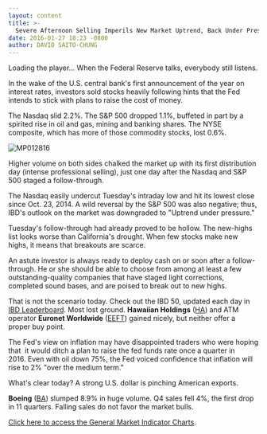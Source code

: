 ```yaml
---
layout: content
title: >-
  Severe Afternoon Selling Imperils New Market Uptrend, Back Under Pressure
date: 2016-01-27 18:23 -0800
author: DAVID SAITO-CHUNG
---
```






Loading the player...
When the Federal Reserve talks, everybody still listens.


In the wake of the U.S. central bank's first announcement of the year on interest rates, investors sold stocks heavily following hints that the Fed intends to stick with plans to raise the cost of money.


The Nasdaq slid 2.2%. The S&P 500 dropped 1.1%, buffeted in part by a spirited rise in oil and gas, mining and banking shares. The NYSE composite, which has more of those commodity stocks, lost 0.6%.


![MP012816](https://www.investors.com/wp-content/uploads/2016/01/MP012816-176x300.jpg)


Higher volume on both sides chalked the market up with its first distribution day (intense professional selling), just one day after the Nasdaq and S&P 500 staged a follow-through.


The Nasdaq easily undercut Tuesday's intraday low and hit its lowest close since Oct. 23, 2014. A wild reversal by the S&P 500 was also negative; thus, IBD's outlook on the market was downgraded to "Uptrend under pressure."


Tuesday's follow-through had already proved to be hollow. The new-highs list looks worse than California's drought. When few stocks make new highs, it means that breakouts are scarce.


An astute investor is always ready to deploy cash on or soon after a follow-through. He or she should be able to choose from among at least a few outstanding-quality companies that have staged light corrections, completed sound bases, and are poised to break out to new highs.


That is not the scenario today. Check out the IBD 50, updated each day in [IBD Leaderboard](http://leaderboard.investors.com/ibd50/fulllist/). Most lost ground. **Hawaiian Holdings** ([HA](https://research.investors.com/quote.aspx?symbol=HA)) and ATM operator **Euronet Worldwide** ([EEFT](https://research.investors.com/quote.aspx?symbol=EEFT)) gained nicely, but neither offer a proper buy point.


The Fed's view on inflation may have disappointed traders who were hoping that  it would ditch a plan to raise the fed funds rate once a quarter in 2016. Even with oil down 75%, the Fed voiced confidence that inflation will rise to 2% "over the medium term."


What's clear today? A strong U.S. dollar is pinching American exports.


**Boeing** ([BA](https://research.investors.com/quote.aspx?symbol=BA)) slumped 8.9% in huge volume. Q4 sales fell 4%, the first drop in 11 quarters. Falling sales do not favor the market bulls.


[Click here to access the General Market Indicator Charts](https://www.investors.com/wp-content/uploads/2016/01/GMI_012816.pdf).





